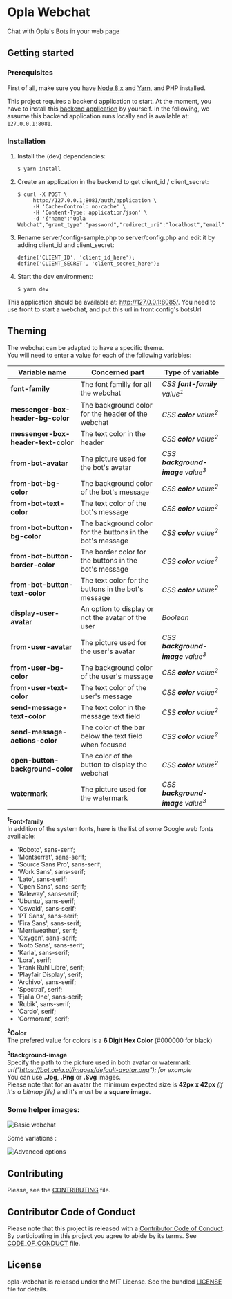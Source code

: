 # Opla Webchat
Chat with Opla's Bots in your web page 

## Getting started

### Prerequisites

First of all, make sure you have [Node 8.x](https://nodejs.org/en/download/) and
[Yarn](https://yarnpkg.com/en/docs/install), and PHP installed.

This project requires a backend application to start. At the moment, you have to
install this [backend application](https://github.com/Opla/backend) by yourself.
In the following, we assume this backend application runs locally and is
available at: `127.0.0.1:8081`.

### Installation

1. Install the (dev) dependencies:

    ```
    $ yarn install
    ```

2. Create an application in the backend to get client_id / client_secret:

   ```
   $ curl -X POST \
        http://127.0.0.1:8081/auth/application \
        -H 'Cache-Control: no-cache' \
        -H 'Content-Type: application/json' \
        -d '{"name":"Opla Webchat","grant_type":"password","redirect_uri":"localhost","email":"bob@email.com"}'
   ```

4. Rename server/config-sample.php to server/config.php and edit it by adding client_id and client_secret:

    ```
    define('CLIENT_ID', 'client_id_here');
    define('CLIENT_SECRET', 'client_secret_here');
    ```
  
3. Start the dev environment:

    ```
    $ yarn dev
    ```

This application should be available at: http://127.0.0.1:8085/.
You need to use front to start a webchat, and put this url in front config's botsUrl


## Theming

The webchat can be adapted to have a specific theme.<br />
You will need to enter a value for each of the following variables:

Variable name | Concerned part | Type of variable
------------ | ------------- | -------------
**font-family** | The font familly for all the webchat | *CSS **font-family** value<sup>1</sup>*
**messenger-box-header-bg-color** | The background color for the header of the webchat | *CSS **color** value<sup>2</sup>*
**messenger-box-header-text-color** | The text color in the header | *CSS **color** value<sup>2</sup>*
**from-bot-avatar** | The picture used for the bot's avatar | *CSS **background-image** value<sup>3</sup>*
**from-bot-bg-color** | The background color of the bot's message | *CSS **color** value<sup>2</sup>*
**from-bot-text-color** | The text color of the bot's message | *CSS **color** value<sup>2</sup>*
**from-bot-button-bg-color** | The background color for the buttons in the bot's message | *CSS **color** value<sup>2</sup>*
**from-bot-button-border-color** | The border color for the buttons in the bot's message | *CSS **color** value<sup>2</sup>*
**from-bot-button-text-color** | The text color for the buttons in the bot's message | *CSS **color** value<sup>2</sup>*
**display-user-avatar** | An option to display or not the avatar of the user | *Boolean*
**from-user-avatar** | The picture used for the user's avatar | *CSS **background-image** value<sup>3</sup>*
**from-user-bg-color** | The background color of the user's message | *CSS **color** value<sup>2</sup>*
**from-user-text-color** | The text color of the user's message | *CSS **color** value<sup>2</sup>*
**send-message-text-color** | The text color in the message text field | *CSS **color** value<sup>2</sup>*
**send-message-actions-color** | The color of the bar below the text field when focused | *CSS **color** value<sup>2</sup>*
**open-button-background-color** | The color of the button to display the webchat | *CSS **color** value<sup>2</sup>*
**watermark** | The picture used for the watermark | *CSS **background-image** value<sup>3</sup>*

**<sup>1</sup>Font-family**<br />
In addition  of the system fonts, here is the list of some Google web fonts availlable:
- 'Roboto', sans-serif;
- 'Montserrat', sans-serif;
- 'Source Sans Pro', sans-serif;
- 'Work Sans', sans-serif;
- 'Lato', sans-serif;
- 'Open Sans', sans-serif;
- 'Raleway', sans-serif;
- 'Ubuntu', sans-serif;
- 'Oswald', sans-serif;
- 'PT Sans', sans-serif;
- 'Fira Sans', sans-serif;
- 'Merriweather', serif;
- 'Oxygen', sans-serif;
- 'Noto Sans', sans-serif;
- 'Karla', sans-serif;
- 'Lora', serif;
- 'Frank Ruhl Libre', serif;
- 'Playfair Display', serif;
- 'Archivo', sans-serif;
- 'Spectral', serif;
- 'Fjalla One', sans-serif;
- 'Rubik', sans-serif;
- 'Cardo', serif;
- 'Cormorant', serif;

**<sup>2</sup>Color**<br />
The prefered value for colors is a **6 Digit Hex Color** (#000000 for black)

**<sup>3</sup>Background-image**<br />
Specify the path to the picture used in both avatar or watermark: *url("https://bot.opla.ai/images/default-avatar.png"); for example*<br />
You can use **.Jpg**, **.Png** or **.Svg** images.<br />
Please note that for an avatar the minimum expected size is **42px x 42px** *(if it's a bitmap file)* and it's must be a **square image**.

### Some helper images:

![Basic webchat](https://bot.opla.ai/images/webchat-theming_view-basic.jpg)

Some variations : 

![Advanced options](https://bot.opla.ai/images/webchat-theming_view-advanced.jpg)


## Contributing

Please, see the [CONTRIBUTING](CONTRIBUTING.md) file.


## Contributor Code of Conduct

Please note that this project is released with a [Contributor Code of
Conduct](http://contributor-covenant.org/). By participating in this project you
agree to abide by its terms. See [CODE_OF_CONDUCT](CODE_OF_CONDUCT.md) file.


## License

opla-webchat is released under the MIT License. See the bundled
[LICENSE](LICENSE) file for details.
